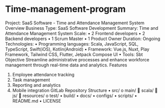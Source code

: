 # Time-management-program
Project: SaaS Software - Time and Attendance Management System
Overview
Business Type: SaaS Software
Development Summary: Time and Attendance Management System
Scale:
•	2 Frontend developers
•	2 Backend developers
•	1 Scrum Master
•	1 Product Owner
Duration: Ongoing
Technologies:
•	Programming languages: Scala, JavaScript, SQL, TypeScript, Swift(iOS), Kotlin(Android)
•	Framework: Vue.js, Nuxt, Play Framework, Tailwind CSS, Flutter, Jetpack Compose UI
•	Tools: Sbt
Objective
Streamline administrative processes and enhance workforce management through real-time data and analytics.
Features
1.	Employee attendance tracking
2.	Task management
3.	Reporting and analytics
4.	Mobile integration
GitLab Repository Structure
•	src/
o	main/
	scala/
	js/
	resources/
o	test/
•	build/
•	docs/
•	configs/
•	scripts/
•	README.md
•	LICENSE
